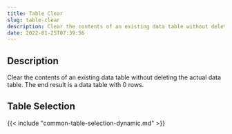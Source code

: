 ```yaml
---
title: Table Clear
slug: table-clear
description: Clear the contents of an existing data table without deleting the actual data table
date: 2022-01-25T07:39:56
---
```


## Description


Clear the contents of an existing data table without deleting the actual data table. The end result is a data table with 0 rows.



## Table Selection

{{< include "common-table-selection-dynamic.md" >}}


